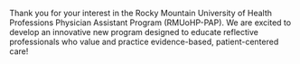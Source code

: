 Thank you for your interest in the Rocky Mountain University of Health Professions Physician Assistant Program (RMUoHP-PAP). We are excited to develop an innovative new program designed to educate reflective professionals who value and practice evidence-based, patient-centered care!